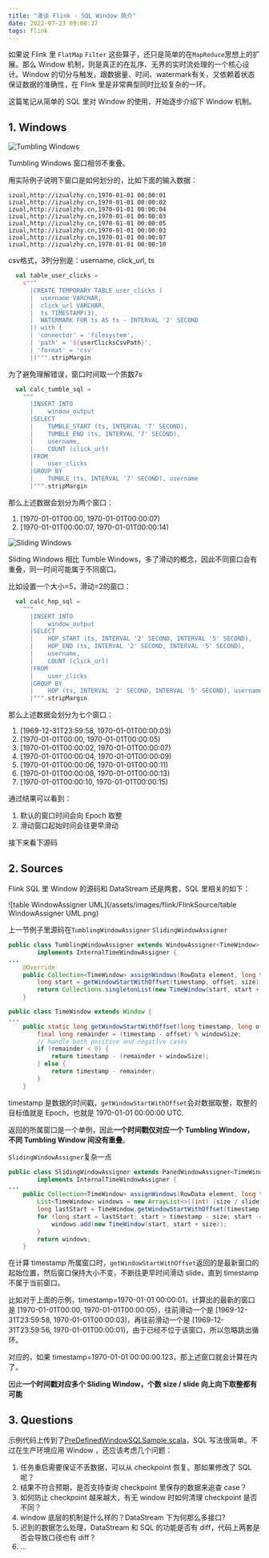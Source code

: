 ```yaml
---
title: "漫谈 Flink - SQL Window 简介"
date: 2022-07-23 09:08:37
tags: flink
---
```


如果说 Flink 里 `FlatMap` `Filter` 这些算子，还只是简单的在`MapReduce`思想上的扩展。那么 Window 机制，则是真正的在乱序、无界的实时流处理的一个核心设计。Window 的切分与触发，跟数据量、时间、watermark有关，又依赖着状态保证数据的准确性，在 Flink 里是非常典型同时比较复杂的一环。

这篇笔记从简单的 SQL 里对 Window 的使用，开始逐步介绍下 Window 机制。

## 1. Windows

![Tumbling Windows](/assets/images/flink/tumbling-windows.svg)

Tumbling Windows 窗口相邻不重叠。

用实际例子说明下窗口是如何划分的，比如下面的输入数据：

```
izual,http://izualzhy.cn,1970-01-01 00:00:01
izual,http://izualzhy.cn,1970-01-01 00:00:02
izual,http://izualzhy.cn,1970-01-01 00:00:04
izual,http://izualzhy.cn,1970-01-01 00:00:03
izual,http://izualzhy.cn,1970-01-01 00:00:05
izual,http://izualzhy.cn,1970-01-01 00:00:03
izual,http://izualzhy.cn,1970-01-01 00:00:07
izual,http://izualzhy.cn,1970-01-01 00:00:10
```

csv格式，3列分别是：username, click_url, ts

```scala
  val table_user_clicks =
    s"""
      |CREATE TEMPORARY TABLE user_clicks (
      |  username VARCHAR,
      |  click_url VARCHAR,
      |  ts TIMESTAMP(3),
      |  WATERMARK FOR ts AS ts - INTERVAL '2' SECOND
      |) with (
      | 'connector' = 'filesystem',
      | 'path' = '${userClicksCsvPath}',
      | 'format' = 'csv'
      |)""".stripMargin
```

为了避免理解错误，窗口时间取一个质数7s

```scala
  val calc_tumble_sql =
    """
      |INSERT INTO
      |    window_output
      |SELECT
      |    TUMBLE_START (ts, INTERVAL '7' SECOND),
      |    TUMBLE_END (ts, INTERVAL '7' SECOND),
      |    username,
      |    COUNT (click_url)
      |FROM
      |    user_clicks
      |GROUP BY
      |    TUMBLE (ts, INTERVAL '7' SECOND), username
      |""".stripMargin
```

那么上述数据会划分为两个窗口：

1. [1970-01-01T00:00, 1970-01-01T00:00:07)
2. [1970-01-01T00:00:07, 1970-01-01T00:00:14)

![Sliding Windows](/assets/images/flink/sliding-windows.svg)

Sliding Windows 相比 Tumble Windows，多了滑动的概念，因此不同窗口会有重叠，同一时间可能属于不同窗口。

比如设置一个大小=5，滑动=2的窗口：

```scala
  val calc_hop_sql =
    """
      |INSERT INTO
      |    window_output
      |SELECT
      |    HOP_START (ts, INTERVAL '2' SECOND, INTERVAL '5' SECOND),
      |    HOP_END (ts, INTERVAL '2' SECOND, INTERVAL '5' SECOND),
      |    username,
      |    COUNT (click_url)
      |FROM
      |    user_clicks
      |GROUP BY
      |    HOP (ts, INTERVAL '2' SECOND, INTERVAL '5' SECOND), username
      |""".stripMargin
```

那么上述数据会划分为七个窗口：

1. [1969-12-31T23:59:58, 1970-01-01T00:00:03)
2. [1970-01-01T00:00, 1970-01-01T00:00:05)
3. [1970-01-01T00:00:02, 1970-01-01T00:00:07)
4. [1970-01-01T00:00:04, 1970-01-01T00:00:09)
5. [1970-01-01T00:00:06, 1970-01-01T00:00:11)
6. [1970-01-01T00:00:08, 1970-01-01T00:00:13)
7. [1970-01-01T00:00:10, 1970-01-01T00:00:15)

通过结果可以看到：

1. 默认的窗口时间会向 Epoch 取整
2. 滑动窗口起始时间会往更早滑动

接下来看下源码

## 2. Sources

Flink SQL 里 Window 的源码和 DataStream 还是两套，SQL 里相关的如下：

![table WindowAssigner UML](/assets/images/flink/FlinkSource/table WindowAssigner UML.png)

上一节例子里源码在`TumblingWindowAssigner` `SlidingWindowAssigner`

```java
public class TumblingWindowAssigner extends WindowAssigner<TimeWindow>
        implements InternalTimeWindowAssigner {
...
    @Override
    public Collection<TimeWindow> assignWindows(RowData element, long timestamp) {
        long start = getWindowStartWithOffset(timestamp, offset, size);
        return Collections.singletonList(new TimeWindow(start, start + size));
    }

public class TimeWindow extends Window {
...
    public static long getWindowStartWithOffset(long timestamp, long offset, long windowSize) {
        final long remainder = (timestamp - offset) % windowSize;
        // handle both positive and negative cases
        if (remainder < 0) {
            return timestamp - (remainder + windowSize);
        } else {
            return timestamp - remainder;
        }
    }
```

timestamp 是数据的时间戳，`getWindowStartWithOffset`会对数据取整，取整的目标值就是 Epoch，也就是 1970-01-01 00:00:00 UTC.

返回的所属窗口是一个单例，因此**一个时间戳仅对应一个 Tumbling Window，不同 Tumbling Window 间没有重叠**。

`SlidingWindowAssigner`复杂一点

```java
public class SlidingWindowAssigner extends PanedWindowAssigner<TimeWindow>
        implements InternalTimeWindowAssigner {
...
    public Collection<TimeWindow> assignWindows(RowData element, long timestamp) {
        List<TimeWindow> windows = new ArrayList<>((int) (size / slide));
        long lastStart = TimeWindow.getWindowStartWithOffset(timestamp, offset, slide);
        for (long start = lastStart; start > timestamp - size; start -= slide) {
            windows.add(new TimeWindow(start, start + size));
        }
        return windows;
    }
```

在计算 timestamp 所属窗口时，`getWindowStartWithOffset`返回的是最新窗口的起始位置，然后窗口保持大小不变，不断往更早时间滑动 slide，直到 timestamp 不属于当前窗口。

比如对于上面的示例，timestamp=1970-01-01 00:00:01，计算出的最新的窗口是 [1970-01-01T00:00, 1970-01-01T00:00:05)，往前滑动一个是 [1969-12-31T23:59:58, 1970-01-01T00:00:03)，再往前滑动一个是 [1969-12-31T23:59:56, 1970-01-01T00:00:01)，由于已经不位于该窗口，所以忽略跳出循环。

对应的，如果 timestamp=1970-01-01 00:00:00.123，那上述窗口就会计算在内了。

因此**一个时间戳对应多个 Sliding Window，个数 size / slide 向上向下取整都有可能**

## 3. Questions

示例代码上传到了[PreDefinedWindowSQLSample.scala](https://github.com/izualzhy/BigData-Systems/blob/main/flink/flink_1_15/src/main/scala/cn/izualzhy/PreDefinedWindowSQLSample.scala)，SQL 写法很简单。不过在生产环境应用 Window ，还应该考虑几个问题：

1. 任务重启需要保证不丢数据，可以从 checkpoint 恢复。那如果修改了 SQL 呢？
2. 结果不符合预期，是否支持查询 checkpoint 里保存的数据来追查 case？
3. 如何防止 checkpoint 越来越大，有无 window 时如何清理 checkpoint 是否不同？
4. window 底层的机制是什么样的？DataStream 下为何那么多接口?
5. 迟到的数据怎么处理，DataStream 和 SQL 的功能是否有 diff，代码上两套是否会导致口径也有 diff？
6. ...

